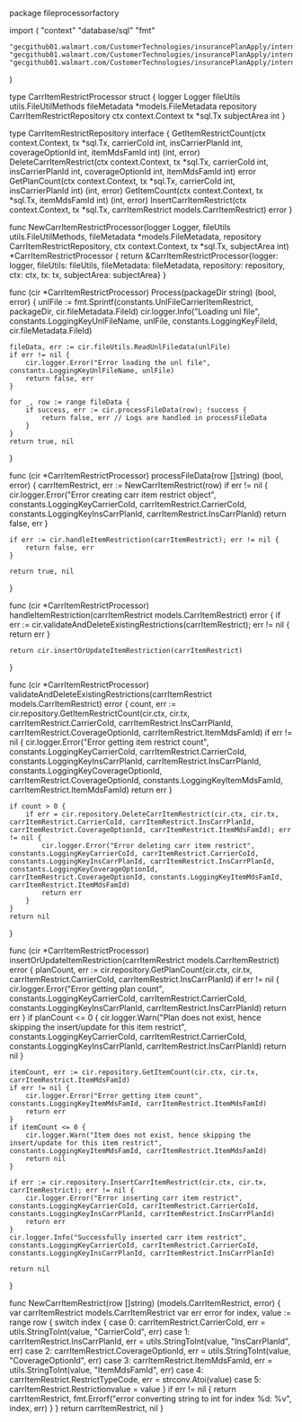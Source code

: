 package fileprocessorfactory

import (
	"context"
	"database/sql"
	"fmt"

	"gecgithub01.walmart.com/CustomerTechnologies/insurancePlanApply/internal/constants"
	"gecgithub01.walmart.com/CustomerTechnologies/insurancePlanApply/internal/models"
	"gecgithub01.walmart.com/CustomerTechnologies/insurancePlanApply/internal/utils"
)

type CarrItemRestrictProcessor struct {
	logger       Logger
	fileUtils    utils.FileUtilMethods
	fileMetadata *models.FileMetadata
	repository   CarrItemRestrictRepository
	ctx          context.Context
	tx           *sql.Tx
	subjectArea  int
}

type CarrItemRestrictRepository interface {
	GetItemRestrictCount(ctx context.Context, tx *sql.Tx, carrierCoId int, insCarrierPlanId int, coverageOptionId int, itemMdsFamId int) (int, error)
	DeleteCarrItemRestrict(ctx context.Context, tx *sql.Tx, carrierCoId int, insCarrierPlanId int, coverageOptionId int, itemMdsFamId int) error
	GetPlanCount(ctx context.Context, tx *sql.Tx, carrierCoId int, insCarrierPlanId int) (int, error)
	GetItemCount(ctx context.Context, tx *sql.Tx, itemMdsFamId int) (int, error)
	InsertCarrItemRestrict(ctx context.Context, tx *sql.Tx, carrItemRestrict models.CarrItemRestrict) error
}

func NewCarrItemRestrictProcessor(logger Logger, fileUtils utils.FileUtilMethods, fileMetadata *models.FileMetadata, repository CarrItemRestrictRepository, ctx context.Context, tx *sql.Tx, subjectArea int) *CarrItemRestrictProcessor {
	return &CarrItemRestrictProcessor{logger: logger, fileUtils: fileUtils, fileMetadata: fileMetadata, repository: repository, ctx: ctx, tx: tx, subjectArea: subjectArea}
}

func (cir *CarrItemRestrictProcessor) Process(packageDir string) (bool, error) {
	unlFile := fmt.Sprintf(constants.UnlFileCarrierItemRestrict, packageDir, cir.fileMetadata.FileId)
	cir.logger.Info("Loading unl file", constants.LoggingKeyUnlFileName, unlFile, constants.LoggingKeyFileId, cir.fileMetadata.FileId)

	fileData, err := cir.fileUtils.ReadUnlFiledata(unlFile)
	if err != nil {
		cir.logger.Error("Error loading the unl file", constants.LoggingKeyUnlFileName, unlFile)
		return false, err
	}

	for _, row := range fileData {
		if success, err := cir.processFileData(row); !success {
			return false, err // Logs are handled in processFileData
		}
	}
	return true, nil
}

func (cir *CarrItemRestrictProcessor) processFileData(row []string) (bool, error) {
	carrItemRestrict, err := NewCarrItemRestrict(row)
	if err != nil {
		cir.logger.Error("Error creating carr item restrict object", constants.LoggingKeyCarrierCoId, carrItemRestrict.CarrierCoId, constants.LoggingKeyInsCarrPlanId, carrItemRestrict.InsCarrPlanId)
		return false, err
	}

	if err := cir.handleItemRestriction(carrItemRestrict); err != nil {
		return false, err
	}

	return true, nil
}

func (cir *CarrItemRestrictProcessor) handleItemRestriction(carrItemRestrict models.CarrItemRestrict) error {
	if err := cir.validateAndDeleteExistingRestrictions(carrItemRestrict); err != nil {
		return err
	}

	return cir.insertOrUpdateItemRestriction(carrItemRestrict)
}

func (cir *CarrItemRestrictProcessor) validateAndDeleteExistingRestrictions(carrItemRestrict models.CarrItemRestrict) error {
	count, err := cir.repository.GetItemRestrictCount(cir.ctx, cir.tx, carrItemRestrict.CarrierCoId, carrItemRestrict.InsCarrPlanId, carrItemRestrict.CoverageOptionId, carrItemRestrict.ItemMdsFamId)
	if err != nil {
		cir.logger.Error("Error getting item restrict count", constants.LoggingKeyCarrierCoId, carrItemRestrict.CarrierCoId, constants.LoggingKeyInsCarrPlanId, carrItemRestrict.InsCarrPlanId, constants.LoggingKeyCoverageOptionId, carrItemRestrict.CoverageOptionId, constants.LoggingKeyItemMdsFamId, carrItemRestrict.ItemMdsFamId)
		return err
	}

	if count > 0 {
		if err = cir.repository.DeleteCarrItemRestrict(cir.ctx, cir.tx, carrItemRestrict.CarrierCoId, carrItemRestrict.InsCarrPlanId, carrItemRestrict.CoverageOptionId, carrItemRestrict.ItemMdsFamId); err != nil {
			cir.logger.Error("Error deleting carr item restrict", constants.LoggingKeyCarrierCoId, carrItemRestrict.CarrierCoId, constants.LoggingKeyInsCarrPlanId, carrItemRestrict.InsCarrPlanId, constants.LoggingKeyCoverageOptionId, carrItemRestrict.CoverageOptionId, constants.LoggingKeyItemMdsFamId, carrItemRestrict.ItemMdsFamId)
			return err
		}
	}
	return nil
}

func (cir *CarrItemRestrictProcessor) insertOrUpdateItemRestriction(carrItemRestrict models.CarrItemRestrict) error {
	planCount, err := cir.repository.GetPlanCount(cir.ctx, cir.tx, carrItemRestrict.CarrierCoId, carrItemRestrict.InsCarrPlanId)
	if err != nil {
		cir.logger.Error("Error getting plan count", constants.LoggingKeyCarrierCoId, carrItemRestrict.CarrierCoId, constants.LoggingKeyInsCarrPlanId, carrItemRestrict.InsCarrPlanId)
		return err
	}
	if planCount <= 0 {
		cir.logger.Warn("Plan does not exist, hence skipping the insert/update for this item restrict", constants.LoggingKeyCarrierCoId, carrItemRestrict.CarrierCoId, constants.LoggingKeyInsCarrPlanId, carrItemRestrict.InsCarrPlanId)
		return nil
	}

	itemCount, err := cir.repository.GetItemCount(cir.ctx, cir.tx, carrItemRestrict.ItemMdsFamId)
	if err != nil {
		cir.logger.Error("Error getting item count", constants.LoggingKeyItemMdsFamId, carrItemRestrict.ItemMdsFamId)
		return err
	}
	if itemCount <= 0 {
		cir.logger.Warn("Item does not exist, hence skipping the insert/update for this item restrict", constants.LoggingKeyItemMdsFamId, carrItemRestrict.ItemMdsFamId)
		return nil
	}

	if err := cir.repository.InsertCarrItemRestrict(cir.ctx, cir.tx, carrItemRestrict); err != nil {
		cir.logger.Error("Error inserting carr item restrict", constants.LoggingKeyCarrierCoId, carrItemRestrict.CarrierCoId, constants.LoggingKeyInsCarrPlanId, carrItemRestrict.InsCarrPlanId)
		return err
	}
	cir.logger.Info("Successfully inserted carr item restrict", constants.LoggingKeyCarrierCoId, carrItemRestrict.CarrierCoId, constants.LoggingKeyInsCarrPlanId, carrItemRestrict.InsCarrPlanId)

	return nil
}

func NewCarrItemRestrict(row []string) (models.CarrItemRestrict, error) {
	var carrItemRestrict models.CarrItemRestrict
	var err error
	for index, value := range row {
		switch index {
		case 0:
			carrItemRestrict.CarrierCoId, err = utils.StringToInt(value, "CarrierCoId", err)
		case 1:
			carrItemRestrict.InsCarrPlanId, err = utils.StringToInt(value, "InsCarrPlanId", err)
		case 2:
			carrItemRestrict.CoverageOptionId, err = utils.StringToInt(value, "CoverageOptionId", err)
		case 3:
			carrItemRestrict.ItemMdsFamId, err = utils.StringToInt(value, "ItemMdsFamId", err)
		case 4:
			carrItemRestrict.RestrictTypeCode, err = strconv.Atoi(value)
		case 5:
			carrItemRestrict.Restrictionvalue = value
		}
		if err != nil {
			return carrItemRestrict, fmt.Errorf("error converting string to int for index %d: %v", index, err)
		}
	}
	return carrItemRestrict, nil
}

